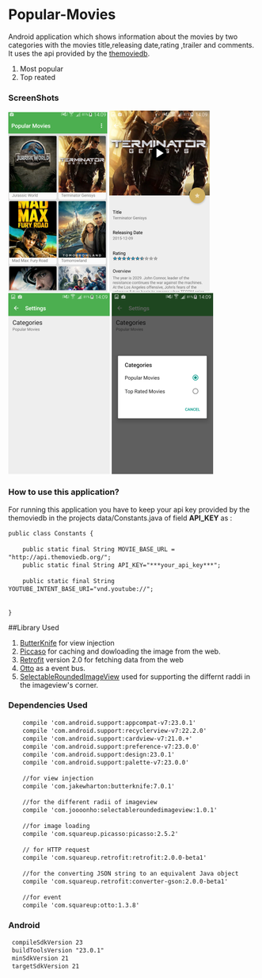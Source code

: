 # Popular-Movies

Android application which  shows information about the movies by two categories with the movies title,releasing date,rating ,trailer and comments. It uses the api provided by the [themoviedb](http://api.themoviedb.org). 

1.  Most popular
2.  Top reated

### ScreenShots

![alt img](https://github.com/NewRajesh/Popular-Movies/blob/master/app%2Fsrc%2Fmain%2Fres%2Fdrawable%2Fscreen_shot_one%20.png)
![alt img](https://github.com/NewRajesh/Popular-Movies/blob/master/app%2Fsrc%2Fmain%2Fres%2Fdrawable%2Fscree_shot_detail.png)
![alt img](https://github.com/NewRajesh/Popular-Movies/blob/master/app%2Fsrc%2Fmain%2Fres%2Fdrawable%2Fscreen_shot_settins_one.png)
![alt img](https://github.com/NewRajesh/Popular-Movies/blob/master/app%2Fsrc%2Fmain%2Fres%2Fdrawable%2Fscreen_shot_settins.png)


### How to use this application?

For running this application you have to keep your api key provided by the themoviedb in the projects  data/Constants.java of field **API_KEY** as :


```
public class Constants {

    public static final String MOVIE_BASE_URL = "http://api.themoviedb.org/";
    public static final String API_KEY="***your_api_key***";

    public static final String YOUTUBE_INTENT_BASE_URI="vnd.youtube://";


}
```

##Library Used

1. [ButterKnife](http://jakewharton.github.io/butterknife/) for view injection
2. [Piccaso](http://square.github.io/picasso/) for caching and dowloading the image from the web.
3. [Retrofit](http://square.github.io/retrofit/) version 2.0 for fetching data from the web
4. [Otto](http://square.github.io/otto/) as a event bus.
5. [SelectableRoundedImageView](https://github.com/pungrue26/SelectableRoundedImageView) used for supporting the differnt raddi in the imageview's corner.


### Dependencies Used
```
    compile 'com.android.support:appcompat-v7:23.0.1'
    compile 'com.android.support:recyclerview-v7:22.2.0'
    compile 'com.android.support:cardview-v7:21.0.+'
    compile 'com.android.support:preference-v7:23.0.0'
    compile 'com.android.support:design:23.0.1'
    compile 'com.android.support:palette-v7:23.0.0'
    
    //for view injection
    compile 'com.jakewharton:butterknife:7.0.1'
    
    //for the different radii of imageview
    compile 'com.joooonho:selectableroundedimageview:1.0.1'

    //for image loading
    compile 'com.squareup.picasso:picasso:2.5.2'
    
    // for HTTP request
    compile 'com.squareup.retrofit:retrofit:2.0.0-beta1'
    
    //for the converting JSON string to an equivalent Java object
    compile 'com.squareup.retrofit:converter-gson:2.0.0-beta1'
    
    //for event
    compile 'com.squareup:otto:1.3.8'
```


### Android 
```
 compileSdkVersion 23
 buildToolsVersion "23.0.1"
 minSdkVersion 21
 targetSdkVersion 21
 
```

